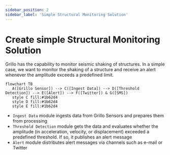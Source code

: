 ```yaml
---
sidebar_position: 2
sidebar_label: 'Simple Structural Monitoring Solution'
---
```


# Create simple Structural Monitoring Solution
Grillo has the capability to monitor seismic shaking of structures. In a simple case, we want to monitor the shaking of a structure and receive an alert whenever the amplitude exceeds a predefined limit.

```mermaid
flowchart TB
   A([Grillo Sensor]) --> C([Ingest Data]) --> D([Threshold Detection]) --> E([Alert]) --> F([Twitter]) & G([SMS])
   style C fill:#1b62d4
   style D fill:#1b62d4
   style E fill:#1b62d4
```

- `Ingest Data` module ingests data from Grillo Sensors and prepares them from processing
- `Threshold Detection` module gets the data and evaluates whether the amplitude (in acceleration, velocity, or displacement) exceeded a predefined threshold. If so, it publishes an alert message
- `Alert` module distributes alert messages via channels such as e-mail or Twitter